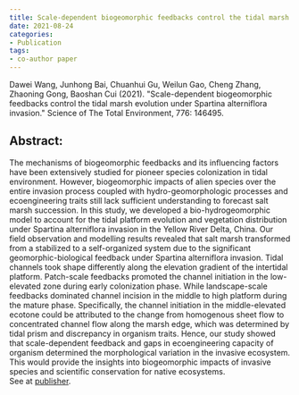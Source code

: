 ```yaml
---
title: Scale-dependent biogeomorphic feedbacks control the tidal marsh evolution under Spartina alterniflora invasion
date: 2021-08-24 
categories:
- Publication
tags:
- co-author paper
---
```

<p> Dawei Wang, Junhong Bai, Chuanhui Gu, Weilun Gao, Cheng Zhang, Zhaoning Gong, Baoshan Cui (2021). "Scale-dependent biogeomorphic feedbacks control the tidal marsh evolution under Spartina alterniflora invasion." Science of The Total Environment, 776: 146495. </p>

## Abstract:
The mechanisms of biogeomorphic feedbacks and its influencing factors have been extensively studied for pioneer species colonization in tidal environment. However, biogeomorphic impacts of alien species over the entire invasion process coupled with hydro-geomorphologic processes and ecoengineering traits still lack sufficient understanding to forecast salt marsh succession. In this study, we developed a bio-hydrogeomorphic model to account for the tidal platform evolution and vegetation distribution under Spartina alterniflora invasion in the Yellow River Delta, China. Our field observation and modelling results revealed that salt marsh transformed from a stabilized to a self-organized system due to the significant geomorphic-biological feedback under Spartina alterniflora invasion. Tidal channels took shape differently along the elevation gradient of the intertidal platform. Patch-scale feedbacks promoted the channel initiation in the low-elevated zone during early colonization phase. While landscape-scale feedbacks dominated channel incision in the middle to high platform during the mature phase. Specifically, the channel initiation in the middle-elevated ecotone could be attributed to the change from homogenous sheet flow to concentrated channel flow along the marsh edge, which was determined by tidal prism and discrepancy in organism traits. Hence, our study showed that scale-dependent feedback and gaps in ecoengineering capacity of organism determined the morphological variation in the invasive ecosystem. This would provide the insights into biogeomorphic impacts of invasive species and scientific conservation for native ecosystems. <br/>
See at [publisher](https://www.sciencedirect.com/science/article/pii/S0048969721015631?via%3Dihub).
